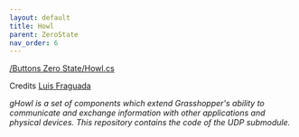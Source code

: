 ```yaml
---
layout: default
title: Howl
parent: ZeroState
nav_order: 6
---
```


[/Buttons Zero State/Howl.cs](https://github.com/giobel/ReviTab/blob/master/ReviTab/Buttons%20Zero%20State/Howl.cs)

Credits [Luis Fraguada](https://github.com/gHowl/gHowlComponents)

*gHowl is a set of components which extend Grasshopper's ability to communicate and exchange information with other applications and physical devices. This repository contains the code of the UDP submodule.*